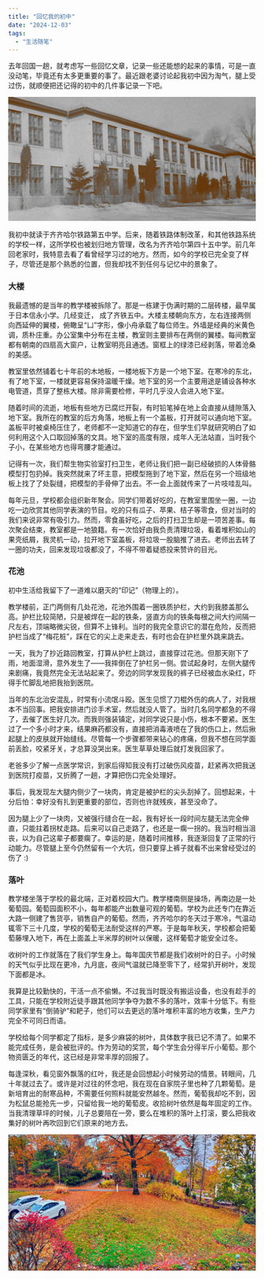 ```yaml
---
title: "回忆我的初中"
date: "2024-12-03"
tags: 
  - "生活随笔"
---
```


去年回国一趟，就考虑写一些回忆文章，记录一些还能想的起来的事情，可是一直没动笔，毕竟还有太多更重要的事了。最近跟老婆讨论起我初中因为淘气，腿上受过伤，就顺便把还记得的初中的几件事记录一下吧。

![](school.png)

我初中就读于齐齐哈尔铁路第五中学。后来，随着铁路体制改革，和其他铁路系统的学校一样，这所学校也被划归地方管理，改名为齐齐哈尔第四十五中学。前几年回老家时，我特意去看了看曾经学习过的地方。然而，如今的学校已完全变了样子，尽管还是那个熟悉的位置，但我却找不到任何与记忆中的景象了。

### 大楼

我最遗憾的是当年的教学楼被拆除了。那是一栋建于伪满时期的二层砖楼，最早属于日本信永小学。几经变迁， 成了齐铁五中。大楼主楼朝向东方，左右连接两侧向西延伸的翼楼，俯瞰呈“凵”字形，像小舟承载了每位师生。外墙是经典的米黄色调，质朴庄重。办公室集中分布在主楼，教室则主要排布在两侧的翼楼。每间教室都有朝南的四扇高大窗户，让教室明亮且通透。窗框上的绿漆已经剥落，带着沧桑的美感。

教室里依然铺着七十年前的木地板，一楼地板下方是一个地下室。在寒冷的东北，有了地下室，一楼就更容易保持温暖干燥。地下室的另一个主要用途是铺设各种水电管道，贯穿了整栋大楼。除非需要检修，平时几乎没人会进入地下室。

随着时间的流逝，地板有些地方已腐烂开裂，有时铅笔掉在地上会直接从缝隙落入地下室。我所在的教室的后方角落，地板上有一个盖板，打开就可以通向地下室。盖板平时被桌椅压住了，老师都不一定知道它的存在，但学生们早就研究明白了如何利用这个入口取回掉落的文具。地下室的高度有限，成年人无法站直，当时我个子小，在某些地方也得弯腰才能通过。

记得有一次，我们帮生物实验室打扫卫生，老师让我们把一副已经破损的人体骨骼模型打包扔掉。我突然就来了坏主意，把模型拖到了地下室，然后在另一个班级地板上找了了处裂缝，把模型的手骨伸了出去。不一会上面就传来了一片吱哇乱叫。

每年元旦，学校都会组织新年聚会。同学们带着好吃的，在教室里围坐一圈，一边吃一边欣赏其他同学表演的节目。吃的只有瓜子、苹果、桔子等零食，但对当时的我们来说非常有吸引力。然而，零食虽好吃，之后的打扫卫生却是一项苦差事。每次聚会结束，教室都是一地狼籍。有一次恰好由我负责清理垃圾，看着堆积如山的果壳纸屑，我灵机一动，拉开地下室盖板，将垃圾一股脑推了进去。老师出去转了一圈的功夫，回来发现垃圾都没了，不得不带着疑惑投来赞许的目光。

### 花池

初中生活给我留下了一道难以磨灭的“印记”（物理上的）。

教学楼前，正门两侧有几处花池，花池外围着一圈铁质护栏，大约到我膝盖那么高。护栏比较简陋，只是被焊在一起的铁条，竖直方向的铁条每根之间大约间隔一尺左右，顶端略微尖锐，但算不上锋利。当时的我完全意识它的潜在危险，反而把护栏当成了“梅花桩”，踩在它的尖上走来走去，有时也会在护栏里外跳来跳去。

一天，我为了抄近路回教室，打算从护栏上跳过，直接穿过花池。但那天刚下了雨，地面湿滑，意外发生了——我摔倒在了护栏另一侧。尝试起身时，左侧大腿传来剧痛，我竟然完全无法站起来了。旁边的同学发现我的裤子已经被血水染红，吓得手忙脚乱地把我抬到医院。

当年的东北治安混乱，时常有小流氓斗殴。医生见惯了刀棍外伤的病人了，对我根本不当回事。把我安排进门诊手术室，然后就没人管了。当时几名同学都急的不得了，去催了医生好几次。而我则强装镇定，对同学说只是小伤，根本不要紧。医生过了一个多小时才来，结果麻药都没有，直接把消毒液喷在了我的伤口上，然后揪起腿上的皮肤就开始缝线。尽管每一个步骤都带来钻心的疼痛，但我不想在同学面前丢脸，咬紧牙关，才总算没哭出来。医生草草处理后就打发我回家了。

老爸多少了解一点医学常识，到家后得知我没有打过破伤风疫苗，赶紧再次把我送到医院打疫苗，又折腾了一趟，才算把伤口完全处理好。

事后，我发现左大腿内侧少了一块肉，肯定是被护栏的尖头刮掉了。回想起来，十分后怕：幸好没有扎到更重要的部位，否则也许就残疾，甚至没命了。

因为腿上少了一块肉，又被强行缝合在一起，我有好长一段时间左腿无法完全伸直，只能拄着拐杖走路。后来可以自己走路了，也还是一瘸一拐的。我当时相当沮丧，以为自己这辈子都要瘸了。幸运的是，随着时间推移，我逐渐回复了正常的行动能力。尽管腿上至今仍然留有一个大坑，但只要穿上裤子就看不出来曾经受过的伤了 :)

### 落叶

教学楼坐落于学校的最北端，正对着校园大门。教学楼南侧是操场，再南边是一处葡萄园。葡萄园面积不小，每年都能产出数量可观的葡萄。学校为此还专门在靠近大路一侧建了售货亭，销售自产的葡萄。然而，齐齐哈尔的冬天过于寒冷，气温动辄零下三十几度，学校的葡萄无法耐受这样的严寒。于是每年秋天，学校都会把葡萄藤埋入地下，再在上面盖上半米厚的树叶以保暖，这样葡萄才能安全过冬。

收树叶的工作就落在了我们学生身上。每年国庆节都是我们收树叶的日子。小时候的天气似乎比现在更冷，九月底，夜间气温就已降至零下了，经常扒开树叶，发现下面都是冰。

我算是比较勤快的，干活一点不偷懒。不过我当时既没有搬运设备，也没有趁手的工具，只能在学校附近徒手跟其他同学争夺为数不多的落叶，效率十分低下。有些同学家里有“倒骑驴”和耙子，他们可以去更远的落叶堆积丰富的地方收集，生产力完全不可同日而语。

学校给每个同学都定了指标，是多少麻袋的树叶，具体数字我已记不清了。如果不能完成任务，是会被批评的。作为劳动的奖赏，每个学生会分得半斤小葡萄。那个物资匮乏的年代，这已经是非常丰厚的回报了。

每逢深秋，看见窗外飘落的红叶，我还是会回想起小时候劳动的情景。转眼间，几十年就过去了。或许是对过往的怀念吧，我在现在自家院子里也种了几颗葡萄。是新培育出的耐寒品种，不需要任何照料就能安然越冬。然而，葡萄我却吃不到，因为松鼠总能抢先一步，只留给我一地的葡萄皮。收拾树叶依然是每年固定的工作。当我清理草坪的时候，儿子总要陪在一旁，要么在堆积的落叶上打滚，要么把我收集好的树叶再吹回到它们原来的地方去。

![](yard.jpg)
